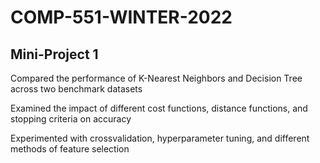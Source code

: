 # COMP-551-WINTER-2022

## Mini-Project 1

Compared the performance of K-Nearest Neighbors and Decision Tree across two benchmark datasets

Examined the impact of different cost functions, distance functions, and stopping criteria on accuracy

Experimented with crossvalidation, hyperparameter tuning, and different methods of feature selection
